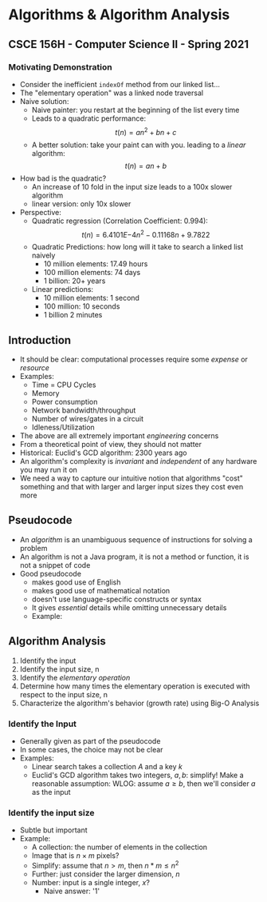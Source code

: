 
# Algorithms & Algorithm Analysis
## CSCE 156H - Computer Science II - Spring 2021

### Motivating Demonstration 

* Consider the inefficient `indexOf` method from our linked list...
* The "elementary operation" was a linked node traversal
* Naive solution:
  * Naive painter: you restart at the beginning of the list every time
  * Leads to a quadratic performance:
  $$t(n) = an^2 + bn + c$$
  * A better solution: take your paint can with you. leading to a *linear* algorithm:
  $$t(n) = an + b$$
* How bad is the quadratic?
  * An increase of 10 fold in the input size leads to a 100x slower algorithm
  * linear version: only 10x slower
* Perspective: 
  * Quadratic regression (Correlation Coefficient: 0.994):
  $$t(n) = 6.4101E{-4}n^2 -0.11168n + 9.7822$$
  * Quadratic Predictions: how long will it take to search a linked list naively
    * 10 million elements: 17.49 hours
    * 100 million elements: 74 days
    * 1 billion: 20+ years
  * Linear predictions:
    * 10 million elements: 1 second
    * 100 million: 10 seconds
    * 1 billion 2 minutes

## Introduction

* It should be clear: computational processes require some *expense* or *resource* 
* Examples: 
  * Time = CPU Cycles
  * Memory
  * Power consumption
  * Network bandwidth/throughput
  * Number of wires/gates in a circuit
  * Idleness/Utilization
* The above are all extremely important *engineering* concerns
* From a theoretical point of view, they should not matter
* Historical: Euclid's GCD algorithm: 2300 years ago
* An algorithm's complexity is *invariant* and *independent* of any hardware you may run it on
* We need a way to capture our intuitive notion that algorithms "cost" something and that with larger and larger input sizes they cost even more

## Pseudocode

* An *algorithm* is an unambiguous sequence of instructions for solving a problem
* An algorithm is not a Java program, it is not a method or function, it is not a snippet of code
* Good pseudocode
  * makes good use of English
  * makes good use of mathematical notation
  * doesn't use language-specific constructs or syntax
  * It gives *essential* details while omitting unnecessary details
  * Example: 

## Algorithm Analysis 

  1. Identify the input
  2. Identify the input size, n
  3. Identify the *elementary operation* 
  4. Determine how many times the elementary operation is executed with respect to the input size, n
  5. Characterize the algorithm's behavior (growth rate) using Big-O Analysis

### Identify the Input

* Generally given as part of the pseudocode
* In some cases, the choice may not be clear
* Examples:
  * Linear search takes a collection $A$ and a key $k$
  * Euclid's GCD algorithm takes two integers, $a, b$: simplify!  Make a reasonable assumption: WLOG: assume $a \geq b$, then we'll consider $a$ as the input

### Identify the input size

* Subtle but important
* Example:
  * A collection: the number of elements in the collection 
  * Image that is $n \times m$ pixels?
  * Simplify: assume that $n > m$, then $n * m \leq n^2$
  * Further: just consider the larger dimension, $n$
  * Number: input is a single integer, $x$?
    * Naive answer: '1'

```text






```
